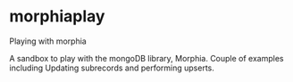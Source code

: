 # morphiaplay
Playing with morphia

A sandbox to play with the mongoDB library, Morphia. Couple of examples including Updating subrecords and performing upserts.
